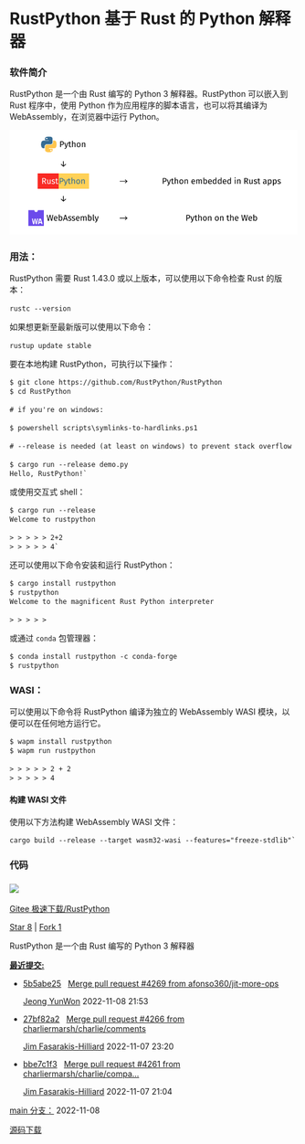 # RustPython 基于 Rust 的 Python 解释器

### 软件简介

RustPython 是一个由 Rust 编写的 Python 3 解释器。RustPython 可以嵌入到 Rust 程序中，使用 Python 作为应用程序的脚本语言，也可以将其编译为 WebAssembly，在浏览器中运行 Python。

![](./python/174757_vr8n_3820517.png)

### 用法：

RustPython 需要 Rust 1.43.0 或以上版本，可以使用以下命令检查 Rust 的版本：

`rustc --version`

如果想更新至最新版可以使用以下命令：

`rustup update stable`

要在本地构建 RustPython，可执行以下操作：

```
$ git clone https://github.com/RustPython/RustPython
$ cd RustPython

# if you're on windows:

$ powershell scripts\symlinks-to-hardlinks.ps1

# --release is needed (at least on windows) to prevent stack overflow

$ cargo run --release demo.py
Hello, RustPython!` 
```

或使用交互式 shell：

```
$ cargo run --release
Welcome to rustpython

> > > > > 2+2
> > > > > 4`
```

还可以使用以下命令安装和运行 RustPython：

```
$ cargo install rustpython
$ rustpython
Welcome to the magnificent Rust Python interpreter

> > > > > 
```

或通过 `conda` 包管理器：

```
$ conda install rustpython -c conda-forge
$ rustpython
``` 

### WASI：

可以使用以下命令将 RustPython 编译为独立的 WebAssembly WASI 模块，以便可以在任何地方运行它。

```
$ wapm install rustpython
$ wapm run rustpython

> > > > > 2 + 2
> > > > > 4
```

#### 构建 WASI 文件

使用以下方法构建 WebAssembly WASI 文件：

```
cargo build --release --target wasm32-wasi --features="freeze-stdlib"`
```

### 代码

### 

![](https://gitee.com/static/images/logo-en.svg)

[Gitee 极速下载/RustPython](https://gitee.com/mirrors/RustPython)

[Star 8](https://gitee.com/mirrors/RustPython) | [Fork 1](https://gitee.com/mirrors/RustPython)

RustPython 是一个由 Rust 编写的 Python 3 解释器

**[最近提交:](https://gitee.com/mirrors/RustPython/commits/master)**

- [5b5abe25](https://gitee.com/mirrors/RustPython/commit/5b5abe25d9adc542faaeb28e92561b8e8f161865)   [Merge pull request #4269 from afonso360/jit-more-ops](https://gitee.com/mirrors/RustPython/commit/5b5abe25d9adc542faaeb28e92561b8e8f161865)
  
  [Jeong YunWon](mailto:69878%2Byouknowone@users.noreply.github.com) 2022-11-08 21:53

- [27bf82a2](https://gitee.com/mirrors/RustPython/commit/27bf82a2251d7e6ac6cd75e6ad51be12a53d84bb)   [Merge pull request #4266 from charliermarsh/charlie/comments](https://gitee.com/mirrors/RustPython/commit/27bf82a2251d7e6ac6cd75e6ad51be12a53d84bb)
  
  [Jim Fasarakis-Hilliard](mailto:d.f.hilliard@gmail.com) 2022-11-07 23:20

- [bbe7c1f3](https://gitee.com/mirrors/RustPython/commit/bbe7c1f35b8bfdb4eb8c3070f47b0fe67100f645)   [Merge pull request #4261 from charliermarsh/charlie/compa...](https://gitee.com/mirrors/RustPython/commit/bbe7c1f35b8bfdb4eb8c3070f47b0fe67100f645)
  
  [Jim Fasarakis-Hilliard](mailto:d.f.hilliard@gmail.com) 2022-11-07 21:04

[main 分支：](https://gitee.com/mirrors/RustPython) 2022-11-08

[源码下载](https://gitee.com/mirrors/RustPython)
